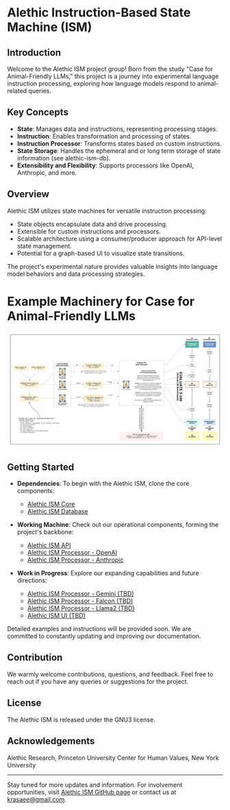 # Alethic Instruction-Based State Machine (ISM)

## Introduction
Welcome to the Alethic ISM project group! Born from the study "Case for Animal-Friendly LLMs," this project is a journey into experimental language instruction processing, exploring how language models respond to animal-related queries.

## Key Concepts
- **State**: Manages data and instructions, representing processing stages.
- **Instruction**: Enables transformation and processing of states.
- **Instruction Processor**: Transforms states based on custom instructions.
- **State Storage**: Handles the ephemeral and or long term storage of state information (see alethic-ism-db).
- **Extensibility and Flexibility**: Supports processors like OpenAI, Anthropic, and more.

## Overview
Alethic ISM utilizes state machines for versatile instruction processing:
- State objects encapsulate data and drive processing.
- Extensible for custom instructions and processors.
- Scalable architecture using a consumer/producer approach for API-level state management.
- Potential for a graph-based UI to visualize state transitions.

The project's experimental nature provides valuable insights into language model behaviors and data processing strategies.

# Example Machinery for Case for Animal-Friendly LLMs
![Conceptual Machinery AnimaLLM](docs/ConceptualMachineryAnimaLLM_20231223r2.png)

## Getting Started
- **Dependencies**: To begin with the Alethic ISM, clone the core components:
  - [Alethic ISM Core](https://github.com/quantumwake/alethic-ism-core.git)
  - [Alethic ISM Database](https://github.com/quantumwake/alethic-ism-db.git)
 
- **Working Machine**: Check out our operational components, forming the project's backbone:
  - [Alethic ISM API](https://github.com/quantumwake/alethic-ism-api.git)
  - [Alethic ISM Processor - OpenAI](https://github.com/quantumwake/alethic-ism-processor-openai.git)
  - [Alethic ISM Processor - Anthropic](https://github.com/quantumwake/alethic-ism-processor-anthropic.git)
 
- **Work in Progress**: Explore our expanding capabilities and future directions:
  - [Alethic ISM Processor - Gemini (TBD)](https://github.com/quantumwake/alethic-ism-processor-gemini)
  - [Alethic ISM Processor - Falcon (TBD)](https://github.com/quantumwake/alethic-ism-processor-falcon)
  - [Alethic ISM Processor - Llama2 (TBD)](https://github.com/quantumwake/alethic-ism-processor-llama2)
  - [Alethic ISM UI (TBD)](https://github.com/quantumwake/alethic-ism-ui)

Detailed examples and instructions will be provided soon. We are committed to constantly updating and improving our documentation.

## Contribution
We warmly welcome contributions, questions, and feedback. Feel free to reach out if you have any queries or suggestions for the project.

## License
The Alethic ISM is released under the GNU3 license.

## Acknowledgements
Alethic Research, Princeton University Center for Human Values, New York University

---

Stay tuned for more updates and information. For involvement opportunities, visit [Alethic ISM GitHub page](https://github.com/quantumwake/alethic) or contact us at krasaee@gmail.com.
